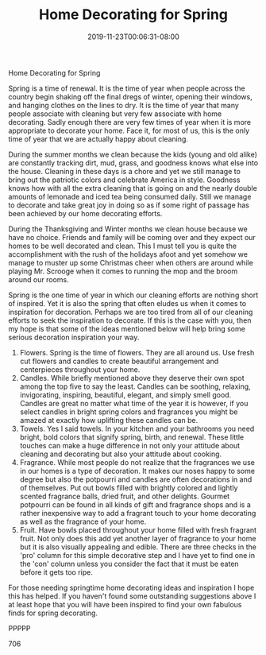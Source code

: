 ﻿---
title: "Home Decorating for Spring"
date: 2019-11-23T00:06:31-08:00
description: "home decorating Tips for Web Success"
featured_image: "/images/home decorating.jpg"
tags: ["home decorating"]
---

Home Decorating for Spring

Spring is a time of renewal. It is the time of year when people across the country begin shaking off the final dregs of winter, opening their windows, and hanging clothes on the lines to dry. It is the time of year that many people associate with cleaning but very few associate with home decorating. Sadly enough there are very few times of year when it is more appropriate to decorate your home. Face it, for most of us, this is the only time of year that we are actually happy about cleaning.

During the summer months we clean because the kids (young and old alike) are constantly tracking dirt, mud, grass, and goodness knows what else into the house. Cleaning in these days is a chore and yet we still manage to bring out the patriotic colors and celebrate America in style. Goodness knows how with all the extra cleaning that is going on and the nearly double amounts of lemonade and iced tea being consumed daily. Still we manage to decorate and take great joy in doing so as if some right of passage has been achieved by our home decorating efforts.

During the Thanksgiving and Winter months we clean house because we have no choice. Friends and family will be coming over and they expect our homes to be well decorated and clean. This I must tell you is quite the accomplishment with the rush of the holidays afoot and yet somehow we manage to muster up some Christmas cheer when others are around while playing Mr. Scrooge when it comes to running the mop and the broom around our rooms. 

Spring is the one time of year in which our cleaning efforts are nothing short of inspired. Yet it is also the spring that often eludes us when it comes to inspiration for decoration. Perhaps we are too tired from all of our cleaning efforts to seek the inspiration to decorate. If this is the case with you, then my hope is that some of the ideas mentioned below will help bring some serious decoration inspiration your way.

1) Flowers. Spring is the time of flowers. They are all around us. Use fresh cut flowers and candles to create beautiful arrangement and centerpieces throughout your home. 
2) Candles. While briefly mentioned above they deserve their own spot among the top five to say the least. Candles can be soothing, relaxing, invigorating, inspiring, beautiful, elegant, and simply smell good. Candles are great no matter what time of the year it is however, if you select candles in bright spring colors and fragrances you might be amazed at exactly how uplifting these candles can be.
3) Towels. Yes I said towels. In your kitchen and your bathrooms you need bright, bold colors that signify spring, birth, and renewal. These little touches can make a huge difference in not only your attitude about cleaning and decorating but also your attitude about cooking. 
4) Fragrance. While most people do not realize that the fragrances we use in our homes is a type of decoration. It makes our noses happy to some degree but also the potpourri and candles are often decorations in and of themselves. Put out bowls filled with brightly colored and lightly scented fragrance balls, dried fruit, and other delights. Gourmet potpourri can be found in all kinds of gift and fragrance shops and is a rather inexpensive way to add a fragrant touch to your home decorating as well as the fragrance of your home.
5) Fruit. Have bowls placed throughout your home filled with fresh fragrant fruit. Not only does this add yet another layer of fragrance to your home but it is also visually appealing and edible. There are three checks in the 'pro' column for this simple decorative step and I have yet to find one in the 'con' column unless you consider the fact that it must be eaten before it gets too ripe. 

For those needing springtime home decorating ideas and inspiration I hope this has helped. If you haven't found some outstanding suggestions above I at least hope that you will have been inspired to find your own fabulous finds for spring decorating.

PPPPP

706


